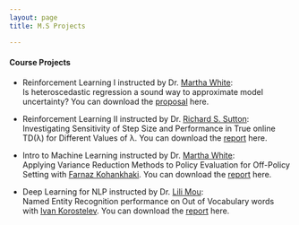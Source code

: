 ```yaml
---
layout: page
title: M.S Projects

---
```


#### Course Projects
* Reinforcement Learning I instructed by Dr. [Martha White](https://webdocs.cs.ualberta.ca/~whitem/):    
  Is heteroscedastic regression a sound way to approximate model uncertainty?
  You can download the [proposal](https://github.com/kiarashk76/kiarashk76.github.io/blob/master/RL1_Proposal.pdf) here.
  
* Reinforcement Learning II instructed by Dr. [Richard S. Sutton](http://incompleteideas.net/):    
  Investigating Sensitivity of Step Size and Performance in True online TD(λ) for Different Values of λ.
  You can download the [report](https://github.com/kiarashk76/kiarashk76.github.io/blob/master/RL2.pdf) here.
  
* Intro to Machine Learning instructed by Dr. [Martha White](https://webdocs.cs.ualberta.ca/~whitem/):  
  Applying Variance Reduction Methods to Policy Evaluation for Off-Policy Setting with [Farnaz Kohankhaki](https://github.com/farnazkohankhaki).
  You can download the [report](https://github.com/kiarashk76/kiarashk76.github.io/blob/master/ML.pdf) here.
  
* Deep Learning for NLP instructed by Dr. [Lili Mou](https://lili-mou.github.io/):  
  Named Entity Recognition performance on Out of Vocabulary words with [Ivan Korostelev](https://github.com/ivan23kor).
  You can download the [report](https://github.com/kiarashk76/kiarashk76.github.io/blob/master/DL4NLP.pdf) here.
  

  
